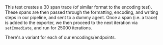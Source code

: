 This test creates a 30 span trace (of similar format to the encoding test).
These spans are then passed through the formatting, encoding, and writing steps
in our pipeline, and sent to a dummy agent. Once a span (i.e. a trace) is added
to the exporter, we then proceed to the next iteration via `setImmediate`, and
run for 25000 iterations.

There's a variant for each of our encodings/endpoints.
